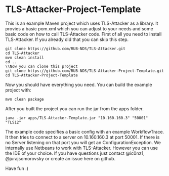 # TLS-Attacker-Project-Template
This is an example Maven project which uses TLS-Attacker as a library. It provies a basic pom.xml which you can adjust to your needs and some basic code on how to call TLS-Attacker code.
First of all you need to install TLS-Attacker. If you already did that you can skip this step.
```
git clone https://github.com/RUB-NDS/TLS-Attacker.git
cd TLS-Attacker
mvn clean install
cd ..
\\Now you can clone this project 
git clone https://github.com/RUB-NDS/TLS-Attacker-Project-Template.git
cd TLS-Attacker-Project-Template
```
Now you should have everything you need. You can build the example project with:
```
mvn clean package
```
After you built the project you can run the jar from the apps folder.
```
java -jar apps/TLS-Attacker-Template.jar "10.160.160.3" "50001" "TLS12"
```
The example code specifies a basic config with an example WorkflowTrace. It then tries to connect to a server on 10.160.160.3 at port 50001. If there is no Server listening on that port you will get an ConfigurationException.
We internally use Netbeans to work with TLS-Attacker. However you can use the IDE of your choice. If you have questions just contact @ic0nz1, @jurajsomorovsky or create an issue here on github.

Have fun :)
